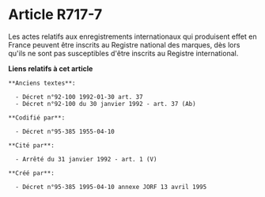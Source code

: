# Article R717-7

Les actes relatifs aux enregistrements internationaux qui produisent effet en France peuvent être inscrits au Registre
national des marques, dès lors qu'ils ne sont pas susceptibles d'être inscrits au Registre international.

**Liens relatifs à cet article**

	**Anciens textes**:

	  - Décret n°92-100 1992-01-30 art. 37
	  - Décret n°92-100 du 30 janvier 1992 - art. 37 (Ab)

	**Codifié par**:

	  - Décret n°95-385 1955-04-10

	**Cité par**:

	  - Arrêté du 31 janvier 1992 - art. 1 (V)

	**Créé par**:

	  - Décret n°95-385 1995-04-10 annexe JORF 13 avril 1995
